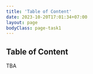 ```yaml
---
title: 'Table of Content'
date: 2023-10-20T17:01:34+07:00
layout: page
bodyClass: page-task1
---
```



## Table of Content

TBA
